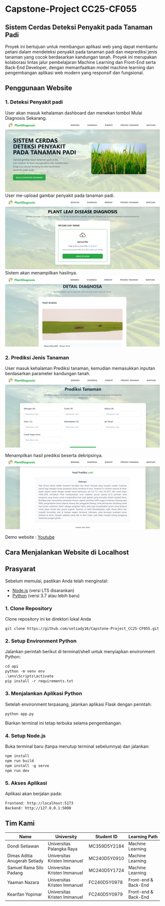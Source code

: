 # Capstone-Project CC25-CF055

## Sistem Cerdas Deteksi Penyakit pada Tanaman Padi
Proyek ini bertujuan untuk membangun aplikasi web yang dapat membantu petani dalam mendeteksi penyakit pada tanaman padi dan meprediksi jenis tanaman yang cocok berdasarkan kandungan tanah. Proyek ini merupakan kolaborasi lintas jalur pembelajaran Machine Learning dan Front-End serta Back-End Developer, dengan memanfaatkan model machine learning dan pengembangan aplikasi web modern yang responsif dan fungsional.

## Penggunaan Website
### 1. Deteksi Penyakit padi
User akan masuk kehalaman dashboard dan menekan tombol Mulai Diagnosis Sekarang.
![Dashboard](https://github.com/Donsss/IMAGE/blob/main/capstone/dashboard.png)
User me-upload gambar penyakit pada tanaman padi.
![Diagnosis](https://github.com/Donsss/IMAGE/blob/main/capstone/diagnosa.png)
Sistem akan menampilkan hasilnya.
![Detail Diagnosis](https://github.com/Donsss/IMAGE/blob/main/capstone/hasil%20diagnosa.png)

### 2. Prediksi Jenis Tanaman
User masuk kehalaman Prediksi tanaman, kemudian memasukkan inputan berdasarkan parameter kandungan tanah.
![Prediksi Tanaman](https://github.com/Donsss/IMAGE/blob/main/capstone/prediksi%20tanaman.png)

Menampilkan hasil prediksi beserta dekripsinya.
![Deskripsi Tanaman](https://github.com/Donsss/IMAGE/blob/main/capstone/dekripsi%20tanaman.png)

Demo website : [Youtube](https://www.youtube.com/watch?v=Bd5pAyd-f5g&feature=youtu.be)

## Cara Menjalankan Website di Localhost

## Prasyarat
Sebelum memulai, pastikan Anda telah menginstal:
- [Node.js](https://nodejs.org/) (versi LTS disarankan)
- [Python](https://www.python.org/) (versi 3.7 atau lebih baru)

### 1. Clone Repository
Clone repository ini ke direktori lokal Anda
```
git clone https://github.com/setiady16/Capstone-Project_CC25-CF055.git
```

### 2. Setup Environment Python
Jalankan perintah berikut di terminal/shell untuk menyiapkan environment Python:
```
cd api
python -m venv env
.\env\Scripts\activate
pip install -r requirements.txt
```


### 3. Menjalankan Aplikasi Python
Setelah environment terpasang, jalankan aplikasi Flask dengan perintah:
```
python app.py
```
Biarkan terminal ini tetap terbuka selama pengembangan.

### 4. Setup Node.js
Buka terminal baru (tanpa menutup terminal sebelumnya) dan jalankan:
```
npm install
npm run build
npm install -g serve
npm run dev
```

### 5. Akses Aplikasi
Aplikasi akan berjalan pada:
```
Frontend: http://localhost:5173
Backend: http://127.0.0.1:5000
```

## Tim Kami
| Name | University | Student ID | Learning Path |
|---------|---------|---------|---------|
| Dondi Setiawan |  Universitas Palangka Raya |  MC359D5Y2184 | Machine Learning | 
| Dimas Aditia Anugerah Setiady |  Universitas Kristen Immanuel |  MC240D5Y0910 | Machine Learning |   
| Samuel Rama Silo Padang |  Universitas Kristen Immanuel |  MC240D5Y1724 | Machine Learning |   
| Yaaman Nazara |  Universitas Kristen Immanuel | FC240D5Y0978  | Front-end & Back-End |   
| Kearifan Yopimar |  Universitas Kristen Immanuel |  FC240D5Y0979 | Front-end & Back-End |   

